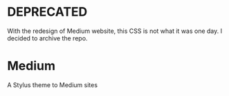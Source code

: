 # DEPRECATED
With the redesign of Medium website, this CSS is not what it was one day. I decided to archive the repo.

# Medium
A Stylus theme to Medium sites

